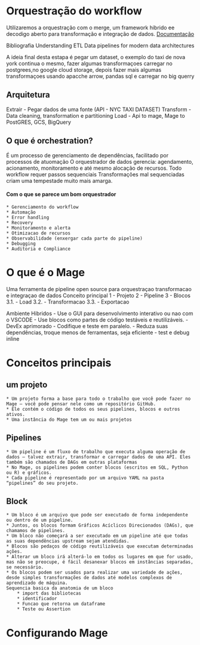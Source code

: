 # Orquestração do workflow
Utilizaremos a orquestração com o merge, um framework hibrido ee decodigo aberto para transformação e integração de dados. [Documentação](https://docs.mage.ai/introduction/overview)

Bibliografia Understanding ETL Data pipelines for modern data architectures

A ideia final desta estapa é pegar um dataset, o exemplo do taxi de nova york continua o mesmo, fazer algumas transformaçoes carregar no postgrees,no google cloud storage, depois fazer mais algumas transformaçoes usando apacche arrow, pandas sql e carregar no big querry

## Arquitetura
Extrair
    - Pegar dados de uma fonte (API - NYC TAXI DATASET)
Transform
    - Data cleaning, transformation e partitioning
Load
    - Api to mage, Mage to PostGRES, GCS, BigQuery

## O que é orchestration?
É um processo de gerenciamento de dependências, facilitado por processos de atuomação
O orquestrador de dados gerencia: agendamento, acionamento, monitoramento e até mesmo alocação de recursos.
Todo workflow requer passos sequenciais
Transformações mal sequenciadas criam uma tempestade muito mais amarga.
#### Com o que se parece um bom orquestrador
    * Gerenciamento do workflow
    * Automação
    * Error handling
    * Recovery
    * Monitoramento e alerta
    * Otimizacao de recursos
    * Observabilidade (enxergar cada parte do pipeline)
    * Debugging
    * Auditoria e Compliance
# O que é o Mage
Uma ferramenta de pipeline open source para orquestraçao transformacao e integraçao de dados
Conceito principal
    1 - Projeto
    2 - Pipeline
    3 - Blocos
    3.1. - Load
    3.2. - Transformacao
    3.3. - Exportacao

Ambiente Hibridos
    - Use o GUI para desenvolvimento interativo ou nao com o VSCODE
    - Use blocos como partes de código testáveis e reutilizáveis.
    - DevEx aprimorado
    - Codifique e teste em paralelo.
    - Reduza suas dependências, troque menos de ferramentas, seja eficiente
    - test e debug inline
# Conceitos principais
## um projeto
    * Um projeto forma a base para todo o trabalho que você pode fazer no Mage – você pode pensar nele como um repositório GitHub.
    * Ele contém o código de todos os seus pipelines, blocos e outros ativos.
    * Uma instância do Mage tem um ou mais projetos
## Pipelines
    * Um pipeline é um fluxo de trabalho que executa alguma operação de dados – talvez extrair, transformar e carregar dados de uma API. Eles também são chamados de DAGs em outras plataformas
    * No Mage, os pipelines podem conter blocos (escritos em SQL, Python ou R) e gráficos.
    * Cada pipeline é representado por um arquivo YAML na pasta “pipelines” do seu projeto.
## Block
    * Um bloco é um arquivo que pode ser executado de forma independente ou dentro de um pipeline.
    * Juntos, os blocos formam Gráficos Acíclicos Direcionados (DAGs), que chamamos de pipelines.
    * Um bloco não começará a ser executado em um pipeline até que todas as suas dependências upstream sejam atendidas.
    * Blocos são pedaços de código reutilizáveis que executam determinadas ações.
    * Alterar um bloco irá alterá-lo em todos os lugares em que for usado, mas não se preocupe, é fácil desanexar blocos em instâncias separadas, se necessário.
    * Os blocos podem ser usados para realizar uma variedade de ações, desde simples transformações de dados até modelos complexos de aprendizado de máquina.
    Sequencia basica da anatomia de um bloco
        * import das bibliotecas
        * identificador
        * Funcao que retorna um dataframe
        * Teste ou Assertion
# Configurando Mage